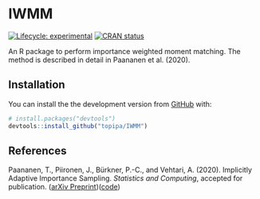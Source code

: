 
<!-- README.md is generated from README.Rmd. Please edit that file -->

# IWMM

<!-- badges: start -->

[![Lifecycle:
experimental](https://img.shields.io/badge/lifecycle-experimental-orange.svg)](https://www.tidyverse.org/lifecycle/#experimental)
[![CRAN
status](https://www.r-pkg.org/badges/version/powersense)](https://CRAN.R-project.org/package=IWMM)
<!-- badges: end -->

An R package to perform importance weighted moment matching. The method
is described in detail in Paananen et al.
(2020).

## Installation

<!-- You can install the released version of IWMM from [CRAN](https://CRAN.R-project.org) with: -->

<!-- ``` r -->

<!-- install.packages("IWMM") -->

<!-- ``` -->

<!-- And the development version from [GitHub](https://github.com/) with: -->

<!-- ``` r -->

<!-- # install.packages("devtools") -->

<!-- devtools::install_github("topipa/IWMM") -->

<!-- ``` -->

You can install the the development version from
[GitHub](https://github.com/) with:

``` r
# install.packages("devtools")
devtools::install_github("topipa/IWMM")
```

<!-- ## Example -->

<!-- This is a basic example which shows you how to solve a common problem: -->

<!-- ```{r example} -->

<!-- library(IWMM) -->

<!-- ## basic example code -->

<!-- ``` -->

<!-- What is special about using `README.Rmd` instead of just `README.md`? You can include R chunks like so: -->

<!-- ```{r cars} -->

<!-- summary(cars) -->

<!-- ``` -->

<!-- You'll still need to render `README.Rmd` regularly, to keep `README.md` up-to-date. -->

<!-- You can also embed plots, for example: -->

<!-- ```{r pressure, echo = FALSE} -->

<!-- plot(pressure) -->

<!-- ``` -->

<!-- In that case, don't forget to commit and push the resulting figure files, so they display on GitHub! -->

## References

Paananen, T., Piironen, J., Bürkner, P.-C., and Vehtari, A. (2020).
Implicitly Adaptive Importance Sampling. *Statistics and Computing*,
accepted for publication. ([arXiv
Preprint](https://arxiv.org/abs/1906.08850))([code](https://github.com/topipa/iter-mm-paper))
